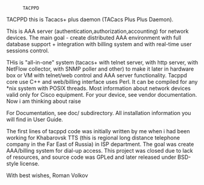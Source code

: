           TACPPD

TACPPD this is Tacacs+ plus daemon (TACacs Plus Plus Daemon).

This is AAA server (authentication,authorization,accounting) for network
devices. The main goal - create distributed AAA environment with
full database support + integration with billing system and with real-time user sessions control.

THis is "all-in-one" system (tacacs+ with telnet server,
with http server, with NetFlow collector, with SNMP poller and other)
to make it later in hardware box or VM with telnet/web control and AAA server
functionality. Tacppd core use C++ and web/billing interface
uses Perl. It can be compiled for any *nix system with POSIX threads.
Most information about network devices valid only for Cisco equipment.
For your device, see vendor documentation. Now i am thinking about raise

For Documentation, see doc/ subdirectory. All installation information you
will find in User Guide.

The first lines of tacppd code was initially written by me when i had been
working for Khabarovsk TTS (this is regional long distance telephone company
in the Far East of Russia) in ISP department. The goal was create AAA/billing
system for dial-up access. This project was closed due to lack of resources,
and source code was GPLed and later released under BSD-style license.

With best wishes,
Roman Volkov

